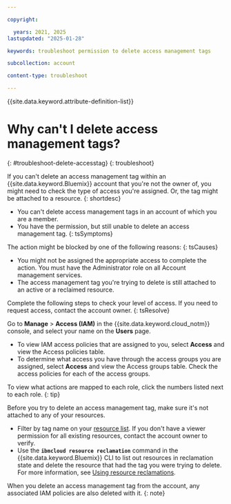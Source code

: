 ```yaml
---

copyright:

  years: 2021, 2025
lastupdated: "2025-01-28"

keywords: troubleshoot permission to delete access management tags

subcollection: account

content-type: troubleshoot

---
```


{{site.data.keyword.attribute-definition-list}}

# Why can't I delete access management tags?
{: #troubleshoot-delete-accesstag}
{: troubleshoot}

If you can't delete an access management tag within an {{site.data.keyword.Bluemix}} account that you're not the owner of, you might need to check the type of access you're assigned. Or, the tag might be attached to a resource.
{: shortdesc}

* You can't delete access management tags in an account of which you are a member.
* You have the permission, but still unable to delete an access management tag.
{: tsSymptoms}

The action might be blocked by one of the following reasons:
{: tsCauses}

* You might not be assigned the appropriate access to complete the action. You must have the Administrator role on all Account management services.
* The access management tag you're trying to delete is still attached to an active or a reclaimed resource.

Complete the following steps to check your level of access. If you need to request access, contact the account owner.
{: tsResolve}

Go to **Manage** > **Access (IAM)** in the {{site.data.keyword.cloud_notm}} console, and select your name on the **Users** page. 

* To view IAM access policies that are assigned to you, select **Access** and view the Access policies table. 
* To determine what access you have through the access groups you are assigned, select **Access** and view the Access groups table. Check the access policies for each of the access groups.

To view what actions are mapped to each role, click the numbers listed next to each role.
{: tip}

Before you try to delete an access management tag, make sure it's not attached to any of your resources.
* Filter by tag name on your [resource list](/account/tags). If you don't have a viewer permission for all existing resources, contact the account owner to verify.
* Use the **`ibmcloud resource reclamation`** command in the {{site.data.keyword.Bluemix}} CLI to list out resources in reclamation state and delete the resource that had the tag you were trying to delete. For more information, see [Using resource reclamations](/docs/account?topic=account-resource-reclamation).

When you delete an access management tag from the account, any associated IAM policies are also deleted with it.
{: note}

